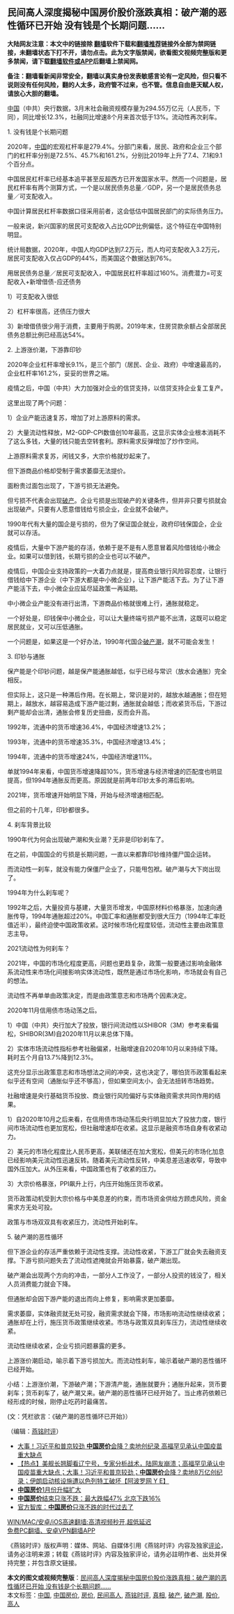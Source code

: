 <h2>民间高人深度揭秘中国房价股价涨跌真相：破产潮的恶性循环已开始 没有钱是个长期问题……</h2> <p class="notice"><b>大陆网友注意：本文中的链接除 <a href="https://github.com/bannedbook/fanqiang" >翻墙</a>软件下载和<a href="https://github.com/killgcd/justmysocks/blob/master/README.md">翻墙推荐</a>链接外全部为禁网链接，未翻墙状态下打不开，请勿点击。此为文字版禁闻，欲看图文视频完整版和更多禁闻，请下载<a href="https://github.com/bannedbook/fanqiang">翻墙软件或APP</a>后翻墙上禁闻网。</p><p>备注：翻墙看新闻非常安全，翻墙以真实身份发表敏感言论有一定风险，但只看不说则没有任何风险，翻的人太多，政府管不过来，也不管。信息自由是天赋人权，请放心大胆的翻墙。</b></p>  <div class="entry"> <p></p> <p><span class='wp_keywordlink_affiliate'><a href="https://www.bannedbook.org/" title="中国" target="_blank">中国</a></span>&#65288;中共&#65289;央行数据&#65292;3月末社会融资规模存量为294.55万亿元&#65288;人民币&#65292;下同&#65289;&#65292;同比增长12.3%&#65292;社融同比增速8个月来首次低于13%&#12290;流动性再次刹车&#12290;</p> <p>   1. 没有钱是个长期问题</p> <p>2020年&#65292;<a href="https://www.bannedbook.org/bnews/tag/%E4%B8%AD%E5%9B%BD/" class="st_tag internal_tag" rel="tag" title="标签 中国 下的日志">中国</a>的宏观杠杆率是279.4%&#12290;分部门来看&#65292;居民&#12289;政府和企业三个部门的杠杆率分别是72.5%&#12289;45.7%和161.2%&#65292;分别比2019年上升了7.4&#12289;7.1和9.1个百分点&#12290;</p> <p>中国居民杠杆率已经基本追平甚至反超西方已开发国家水平&#12290;然而一个问题是&#65292;居民杠杆率有两个测算方式&#65292;一个是以居民债务总量&#65295;GDP&#65292;另一个是居民债务总量&#65295;可支配收入&#12290;</p> <p>中国计算居民杠杆率数据口径采用前者&#65292;这会低估中国居民部门的实际债务压力&#12290;</p> <p>一般来说&#65292;新兴国家的居民可支配收入占比GDP比例偏低&#65292;这个特征在中国特别明显&#12290;</p> <p>统计局数据&#65292;2020年&#65292;中国人均GDP达到7.2万元&#65292;而人均可支配收入3.2万元&#65292;居民可支配收入仅占GDP的44%&#65292;而美国这个数据达到76%&#12290;</p> <p>用居民债务总量&#65295;居民可支配收入&#65292;中国居民杠杆率超过160%&#12290;消费潜力=可支配收入+新增借债-应还债务</p> <p>1&#65289;可支配收入很低</p> <p>2&#65289;杠杆率很高&#65292;还债压力很大</p> <p>3&#65289;新增借债很少用于消费&#65292;主要用于购房&#12290;2019年末&#65292;住房贷款余额占全部居民债务总额比例已经高达54%&#12290;</p> <p>   2. 上游涨价潮&#65292;下游靠印钞</p> <p>2020年企业杠杆率增长9.1%&#65292;是三个部门&#65288;居民&#12289;企业&#12289;政府&#65289;中增速最高的&#65292;企业杠杆率161.2%&#65292;妥妥的世界之端&#12290;</p> <p>疫情之后&#65292;中国&#65288;中共&#65289;大力加强对企业的信贷支持&#65292;以信贷支持企业复工复产&#12290;</p> <p>这里出现了两个问题&#65306;</p> <p>1&#65289;企业产能迅速复苏&#65292;增加了对上游原料的需求&#12290;</p>  <p>2&#65289;大量流动性释放&#65292;M2-GDP-CPI数值创10年最高&#65292;这显示实体企业根本消耗不了这么多钱&#65292;大量的钱只能去空转套利&#12290;原料需求反弹增加了炒作空间&#12290; </p> <p>上游原料需求复苏&#65292;闲钱又多&#65292;大宗价格就炒起来了&#12290;</p> <p>但下游商品价格却受制于需求萎靡无法提价&#12290;</p> <p>面粉贵过面包出现了&#65292;下游亏损无法避免&#12290;</p> <p>   但亏损不代表会出现<a href="https://www.bannedbook.org/bnews/tag/%e7%a0%b4%e4%ba%a7/" class="st_tag internal_tag" rel="tag" title="标签 破产 下的日志">破产</a>&#12290;企业亏损是出现破产的关键条件&#65292;但并非只要亏损就会出现破产&#12290;只要有人愿意借钱给亏损企业&#65292;企业就不会破产&#12290;</p> <p>1990年代有大量的国企是亏损的&#65292;但为了保证国企就业&#65292;政府印钱保国企&#65292;企业就可以存活&#12290;</p> <p>疫情后&#65292;大量中下游产能的存活&#65292;依赖于是不是有人愿意冒着风险借钱给小微企业&#12290;如果可以借到钱&#65292;长期亏损的企业也可以不破产&#12290;</p> <p>疫情后&#65292;中国企业支持政策的一大着力点就是&#65292;提高商业银行风险容忍度&#65292;让银行借钱给中下游企业&#65288;中下游大都是中小微企业&#65289;&#65292;让下游产能活下去&#12290;为了让下游产能活下去&#65292;中小微企业应延尽延政策一再延期&#12290;</p> <p>中小微企业产能没有进行出清&#65292;下游商品价格就很难上行&#65292;通胀就稳定&#12290;</p> <p>一个好处是&#65292;印钱保中小微企业&#65292;可以让大量终端亏损产能不出清&#65292;这既可以稳定居民就业&#65292;又可以压低通胀&#12290;</p> <p>一个问题是&#65292;如果这是一个好办法&#65292;1990年代国企<a href="https://www.bannedbook.org/bnews/tag/%e7%a0%b4%e4%ba%a7%e6%bd%ae/" class="st_tag internal_tag" rel="tag" title="标签 破产潮 下的日志">破产潮</a>&#65292;就不可能会发生&#65281;</p> <p>   3. 印钞与通胀</p> <p>保产能是个印钞问题&#65292;越是保产能通胀越低&#65292;似乎已经与常识&#65288;放水会通胀&#65289;完全相反&#12290;</p> <p>但实际上&#65292;这只是一种滞后作用&#12290;在长期上&#65292;常识是对的&#65292;越放水越通胀&#65307;但在短期上&#65292;越放水&#65292;越容易造成下游产能过剩&#65292;通胀就会越低&#65307;而收紧货币后&#65292;下游过剩产能却会出清&#65292;通胀会修复历史扭曲&#65292;反而会升高&#12290;</p> <p>1992年&#65292;流通中的货币增速36.4%&#65292;中国经济增速13.2%&#65307;</p> <p>1993年&#65292;流通中的货币增速35.3%&#65292;中国经济增速13.4%&#65307;</p> <p>1994年&#65292;流通中的货币增速24%&#65292;中国经济增速11%&#12290;</p>  <p>单就1994年来看&#65292;中国货币增速降超10%&#65292;货币增速与经济增速的匹配度也明显提高&#65292;但1994年通胀反而更高&#12290;原因就是前两年印钞太多的滞后影响&#12290;</p> <p>2021年&#65292;货币增速开始明显下降&#65292;开始与经济增速相匹配&#12290;</p> <p>但之前的十几年&#65292;印钞都很多&#12290;</p> <p>   4. 刹车背景比较</p> <p>1990年代为何会出现破产潮和失业潮&#65311;无非是印钞刹车了&#12290;</p> <p>在之前&#65292;中国国企的亏损是长期问题&#65292;一直以来都靠印钞维持僵尸国企运转&#12290;</p> <p>而流动性一刹车&#65292;就没有能力保僵尸企业了&#65292;只能甩包袱&#12290;破产潮与大下岗出现了&#12290;</p> <p>1994年为什么刹车呢&#65311;</p> <p>1992年之后&#65292;大量投资与基建&#65292;大量货币增发&#65292;中国原材料价格暴涨&#65292;加速向通胀传导&#65292;1994年通胀超过20%&#12290;中国汇率和通胀都受到很大压力&#65288;1994年汇率贬值近半&#65289;&#65292;最终迫使中国政策收紧&#12290;这时候市场化程度较低&#65292;流动性主要由政策意志主导&#12290;</p> <p>2021流动性为何刹车&#65311;</p> <p>2021年&#65292;中国的市场化程度更高&#65292;问题也更趋复杂&#65292;政策一般要通过影响金融体系流动性来市场化间接影响实体流动性&#65292;既然是通过市场化影响&#65292;市场就会有自己的想法&#12290;</p> <p>流动性不再单单由政策决定&#65292;而是由政策意志和市场两个因素决定&#12290;</p> <p>   2020年11月信用债市场动荡之后&#12290;</p> <p>1&#65289;中国&#65288;中共&#65289;央行加大了投放&#65292;银行间流动性以SHIBOR&#65288;3M&#65289;参考来看偏 松&#65292;SHIBOR(3M)自2020年11月以来总体下降&#12290;</p> <p>2&#65289;实体市场流动性指标参考社融偏紧&#65292;社融增速自2020年10月以来持续下降&#12290;耗时五个月自13.7%降到12.3%&#12290;</p> <p>这充分显示出政策意志和市场想法之间的冲突&#65292;这也决定了&#65292;哪怕货币政策看起来似乎还有空间&#65288;通胀似乎还不够高&#65289;&#65292;但如果空间太小&#65292;会无法扭转市场趋势&#12290;</p> <p>社融增速是央行基础货币投放&#12289;商业银行风险偏好与实体融资需求共同作用的结果&#12290;</p>  <p>1&#65289;自2020年10月之后来看&#65292;在信用债市场动荡后央行明显加大了投放力度&#65292;银行间市场流动性也更加宽松&#65292;但社融增速却在收紧&#12290;这显示是融资市场自身有收紧动力&#12290;</p> <p>2&#65289;美元的市场化程度比人民币更高&#65292;美联储还在加大宽松&#65292;但美元的市场化加息已经影响美元流动性迅速反转&#12290;随着美元流动性反转&#65292;中美息差迅速收窄&#65292;导致中国外压加大&#12290;从外压来看&#65292;中国政策也有了收紧的压力&#12290;</p> <p>3&#65289;大宗价格暴涨&#65292;PPI飙升上行&#65292;内压开始施压货币收紧&#12290;</p> <p>货币政策动机受到大宗价格与中美息差的约束&#65292;而市场资金供给方顾虑风险&#65292;资金需求方无处可投&#12290;</p> <p>政策与市场双双具有收紧压力&#65292;流动性开始刹车&#12290;</p> <p>   5. 破产潮的恶性循环</p> <p>但下游企业的存活严重依赖于流动性支撑&#12290;流动性收紧&#65292;下游工厂就会失去融资支撑&#12290;下游亏损问题失去了流动性遮掩就会开始暴露&#65292;破产潮出现&#12290;</p> <p>破产潮会出现两个方向的冲击&#65292;一部分人工作没了&#65292;一部分人投资的钱没了&#65292;相关人员消费能力就会下降&#12290;</p> <p>但通胀却会因下游产能的退出而向上修复&#65292;影响需求更加萎靡&#12290;</p> <p>需求萎靡&#65292;实体融资就无处可投&#65292;融资需求就会下降&#65292;市场影响流动性继续收紧&#65307;通胀却在上行&#65292;施压货币政策继续收紧&#12290;市场与政策双具刹车压力&#65292;流动性继续收紧&#12290;</p> <p>流动性继续收紧&#65292;企业亏损问题暴露的更多&#12290;</p> <p>上游涨价潮启动&#65292;喻示着下游亏损加大&#12290;而流动性刹车&#65292;喻示着破产潮的恶性循环已经开始&#12290;</p> <p>   小结&#65306;上游涨价潮&#65292;下游破产潮&#65307;下游清产能&#65292;通胀就要升&#65307;通胀升起来&#65292;货币要刹车&#65307;货币刹车了&#65292;破产潮又来&#12290;破产潮的恶性循环已经开始了&#12290;当止疼药依赖已经形成的时候&#65292;刚停止吃药时最痛苦&#12290;</p> <p>(文&#65306;凭栏欲言&#65306;&#12298;破产潮的恶性循环已开始&#12299;&#65289;</p> <p>&#65288;编辑&#65306;<a href="https://www.bannedbook.org/bnews/tag/%e7%87%95%e9%93%ad%e6%97%b6%e8%af%84/" class="st_tag internal_tag" rel="tag" title="标签 燕铭时评 下的日志">燕铭时评</a>&#65289;</p> <ul class='op-related-articles' title='相关阅读'> <li><a href='https://www.bannedbook.org/bnews/topimagenews/20210412/1524731.html' target='_blank'>大事！习近平和普京较劲 <b>中国房价</b>会降？卖地创纪录 高福罕见承认中国疫苗重大缺点</a></li> <li><a href='https://www.bannedbook.org/bnews/bannedvideo/20210412/1524729.html' target='_blank'>【热点】美舰长翘脚看辽宁号，专家分析战术，陆网友崩溃；高福罕见承认中国疫苗重大缺点；大事！习近平和普京较劲；<b>中国房价</b>会降？卖地8万亿创纪录；伊朗启动核设施遭以色列特工破坏【阿波罗网 Y E】</a></li> <li><a href='https://www.bannedbook.org/bnews/comments/20210225/1493310.html' target='_blank'><b>中国房价</b>1月份升幅扩大</a></li> <li><a href='https://www.bannedbook.org/bnews/comments/20201203/1441073.html' target='_blank'><b>中国房价</b>结束只涨不跌：最大跌幅47% 北京下跌16%</a></li> <li><a href='https://www.bannedbook.org/bnews/comments/20201202/1440500.html' target='_blank'>官方智库：<b>中国房价</b>只涨不跌的时代过去了</a></li> </ul> <p class="texttj"> <a href="https://github.com/bannedbook/fanqiang/wiki/V2ray%E6%9C%BA%E5%9C%BA" target="_blank">WIN/MAC/安卓/iOS高速翻墙:高清视频秒开,超低延迟</a><br/> <a href="https://github.com/bannedbook/fanqiang/wiki/%E7%A6%81%E9%97%BB%E7%BD%91%E5%AE%89%E5%8D%93%E7%BF%BB%E5%A2%99%E6%96%B0%E9%97%BBAPP" target="_blank">免费PC翻墙、安卓VPN翻墙APP</a></p><p>&#12298;燕铭时评&#12299;版权声明&#65306;媒体&#12289;网站&#12289;自媒体引用&#12298;燕铭时评&#12299;内容及独家<span class='wp_keywordlink_affiliate'><a href="https://www.bannedbook.org/bnews/comments/" title="新闻评论" target="_blank">评论</a></span>&#65292;请务必注明来源&#65307;转载&#12298;燕铭时评&#12299;内容及独家评论&#65292;请务必註明作者&#12289;出处并保持完整&#65307;并包含原文链接&#12290; </p> <a name='sharetosocial'></a>       <div><b>本文的图文或视频完整版</b>：<a href='https://www.bannedbook.org/bnews/comments/20210423/1531907.html'>民间高人深度揭秘中国房价股价涨跌真相：破产潮的恶性循环已开始 没有钱是个长期问题……</a></div>  </div><!--END ENTRY--> <div class="postfooter"> <div>本文标签：<a href="https://www.bannedbook.org/bnews/tag/%E4%B8%AD%E5%9B%BD/" rel="tag">中国</a>, <a href="https://www.bannedbook.org/bnews/tag/%e4%b8%ad%e5%9b%bd%e6%88%bf%e4%bb%b7/" rel="tag">中国房价</a>, <a href="https://www.bannedbook.org/bnews/tag/%E6%88%BF%E4%BB%B7/" rel="tag">房价</a>, <a href="https://www.bannedbook.org/bnews/tag/%E6%B0%91%E9%97%B4%E9%AB%98%E4%BA%BA/" rel="tag">民间高人</a>, <a href="https://www.bannedbook.org/bnews/tag/%e7%87%95%e9%93%ad%e6%97%b6%e8%af%84/" rel="tag">燕铭时评</a>, <a href="https://www.bannedbook.org/bnews/tag/%e7%9c%9f%e7%9b%b8/" rel="tag">真相</a>, <a href="https://www.bannedbook.org/bnews/tag/%e7%a0%b4%e4%ba%a7/" rel="tag">破产</a>, <a href="https://www.bannedbook.org/bnews/tag/%e7%a0%b4%e4%ba%a7%e6%bd%ae/" rel="tag">破产潮</a>, <a href="https://www.bannedbook.org/bnews/tag/%E8%82%A1%E4%BB%B7/" rel="tag">股价</a>, <a href="https://www.bannedbook.org/bnews/tag/%E9%AB%98%E4%BA%BA/" rel="tag">高人</a></div>  </div><!--END POSTFOOTER--> 